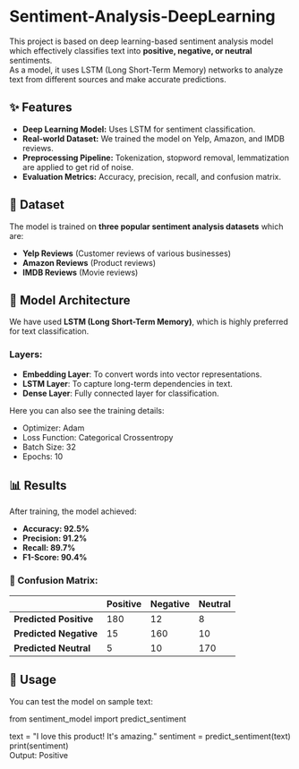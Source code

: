 # Sentiment-Analysis-DeepLearning

This project is based on deep learning-based sentiment analysis model which effectively classifies text into **positive, negative, or neutral** sentiments.  
As a model, it uses LSTM (Long Short-Term Memory) networks to analyze text from different sources and make accurate predictions.  

## ✨ Features
- **Deep Learning Model:** Uses LSTM for sentiment classification.
- **Real-world Dataset:** We trained the model on Yelp, Amazon, and IMDB reviews.
- **Preprocessing Pipeline:** Tokenization, stopword removal, lemmatization are applied to get rid of noise.
- **Evaluation Metrics:** Accuracy, precision, recall, and confusion matrix.

## 📂 Dataset
The model is trained on **three popular sentiment analysis datasets** which are:
- **Yelp Reviews** (Customer reviews of various businesses)
- **Amazon Reviews** (Product reviews)
- **IMDB Reviews** (Movie reviews)

## 🤖 Model Architecture
We have used **LSTM (Long Short-Term Memory)**, which is highly preferred for text classification.  
### Layers:
- **Embedding Layer**: To convert words into vector representations.
- **LSTM Layer**: To capture long-term dependencies in text.
- **Dense Layer**: Fully connected layer for classification.

Here you can also see the training details:
- Optimizer: Adam
- Loss Function: Categorical Crossentropy
- Batch Size: 32
- Epochs: 10

## 📊 Results
After training, the model achieved:
- **Accuracy: 92.5%**
- **Precision: 91.2%**
- **Recall: 89.7%**
- **F1-Score: 90.4%**

### 📌 Confusion Matrix:
|      | Positive | Negative | Neutral |
|------|---------|---------|---------|
| **Predicted Positive** | 180 | 12 | 8 |
| **Predicted Negative** | 15 | 160 | 10 |
| **Predicted Neutral**  | 5  | 10  | 170 |

## 🚀 Usage
You can test the model on sample text:

from sentiment_model import predict_sentiment

text = "I love this product! It's amazing."
sentiment = predict_sentiment(text)
print(sentiment)  
Output: Positive







